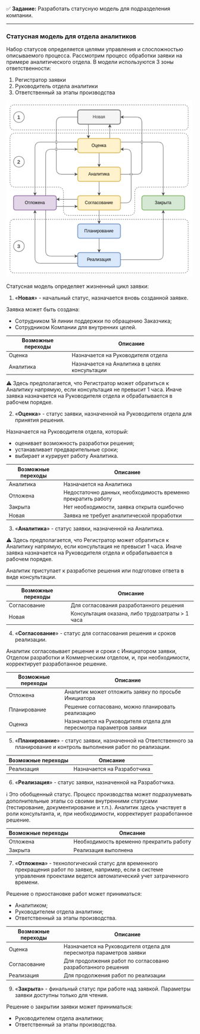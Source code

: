 :white_check_mark: **Задание:** Разработать статусную модель для подразделения компании.

---

### Статусная модель для отдела аналитиков

Набор статусов определяется целями управления и слосложностью описываемого процесса. Рассмотрим процесс обработки заявки на примере аналитического отдела. В модели используются 3 зоны ответственности:
1. Регистратор заявки
2. Руководитель отдела аналитики
3. Ответственный за этапы производства


<kbd>
<img src="/Screens/A_model.png" width="500">
</kbd>

Статусная модель определяет жизненный цикл заявки:

1. «**Новая**» - начальный статус, назначается вновь созданной заявке.

Заявка может быть создана:
- Сотрудником 1й линии поддержки по обращению Заказчика;
- Сотрудником Компании для внутренних целей.

| Возможные переходы | Описание |
| ------------------ | -------- |
| Оценка | Назначается на Руководителя отдела |
| Аналитика | Назначается на Аналитика в целях консультации |

:warning: Здесь предполагается, что Регистратор может обратиться к Аналитику напрямую, если консультация не превысит 1 часа. Иначе заявка назначается на Руководителя отдела и обрабатывается в рабочем порядке.

2. «**Оценка**» - статус заявки, назначенной на Руководителя отдела для принятия решения.

Назначается на Руководителя отдела, который: 
- оценивает возможность разработки решения;
- устанавливает предварительные сроки;
- выбирает и курирует работу Аналитика.

| Возможные переходы | Описание |
| ------------------ | -------- |
| Аналитика | Назначается на Аналитика |
| Отложена | Недостаточно данных, необходимость временно прекратить работу |
| Закрыта | Нет необходимости, заявка открыта ошибочно |
| Новая | Заявка не требует аналитической проработки |

3. «**Аналитика**» - статус заявки, назначенной на Аналитика.

:warning: Здесь предполагается, что Регистратор может обратиться к Аналитику напрямую, если консультация не превысит 1 часа. Иначе заявка назначается на Руководителя отдела и обрабатывается в рабочем порядке.

Аналитик приступает к разработке решения или подготовке ответа в виде консультации.

| Возможные переходы | Описание |
| ------------------ | -------- |
| Согласование | Для согласования разработанного решения |
| Новая | Консультация оказана, либо трудозатраты > 1 часа |

4. «**Согласование**» - статус для согласования решения и сроков реализации.

Аналитик согласовывает решение и сроки с Инициатором заявки, Отделом разработки и Коммерческим отделом, и, при необходимости, корректирует разработанное решение.

| Возможные переходы | Описание |
| ------------------ | -------- |
| Отложена | Аналитик может отложить заявку по просьбе Инициатора |
| Планирование | Решение согласовано, можно планировать реализацию |
| Оценка | Назначается на Руководителя отдела для пересмотра параметров заявки |

5. «**Планирование**» - статус заявки, назначенной на Ответственного за планирование и контроль выполнения работ по реализации.

| Возможные переходы | Описание |
| ------------------ | -------- |
| Реализация | Назначается на Разработчика |

6. «**Реализация**» - статус заявки, назначенной на Разработчика.

:information_source: Это обобщенный статус. Процесс производства может подразумевать дополнительные этапы со своими внутренними статусами (тестирование, документирование и т.п.). Аналитик здесь участвует в роли консультанта, и, при необходимости, корректирует разработанное решение.

| Возможные переходы | Описание |
| ------------------ | -------- |
| Отложена | Необходимость временно прекратить работу |
| Закрыта | Реализация выполнена |

7. «**Отложена**» - технологический статус для временного прекращения работ по заявке, например, если в системе управления проектами ведется автоматический учет затраченного времени.

Решение о приостановке работ может приниматься:
- Аналитиком;
- Руководителем отдела аналитики;
- Ответственный за этапы производства.

| Возможные переходы | Описание |
| ------------------ | -------- |
| Оценка | Назначается на Руководителя отдела для пересмотра параметров заявки |
| Согласование | Для продолжения работ по согласованю разработанного решения |
| Реализация | Для продолжения работ по реализации |

9. «**Закрыта**» - финальный статус при работе над заявкой. Параметры заявки доступны только для чтения.

Решение о закрытии заявки может приниматься:
- Руководителем отдела аналитики;
- Ответственный за этапы производства.

